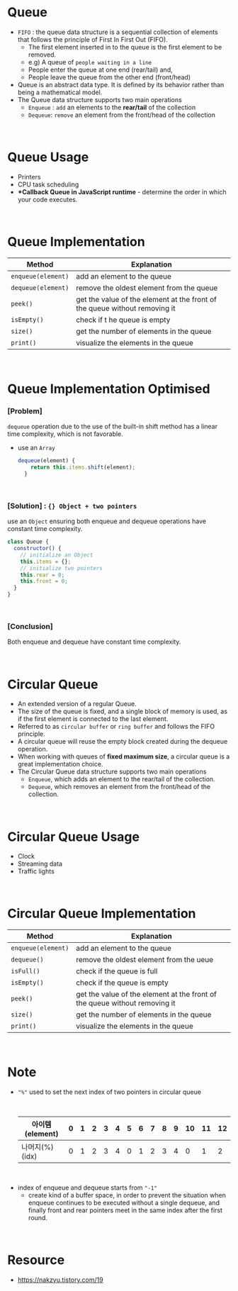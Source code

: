 # Queue

- `FIFO` : the queue data structure is a sequential collection of elements that follows the principle of First In First Out (FIFO).
  - The first element inserted in to the queue is the first element to be removed.
  - e.g) A queue of `people waiting in a line`
  - People enter the queue at one end (rear/tail) and,
  - People leave the queue from the other end (front/head)
- Queue is an abstract data type. It is defined by its behavior rather than being a mathematical model.
- The Queue data structure supports two main operations
  - `Enqueue` : `add` an elements to the **rear/tail** of the collection
  - `Dequeue`: `remove` an element from the front/head of the collection

<br>

# Queue Usage

- Printers
- CPU task scheduling
- **\*Callback Queue in JavaScript runtime** - determine the order in which your code executes.

<br>

# Queue Implementation

| Method             | Explanation                                                                |
| ------------------ | -------------------------------------------------------------------------- |
| `enqueue(element)` | add an element to the queue                                                |
| `dequeue(element)` | remove the oldest element from the queue                                   |
| `peek()`           | get the value of the element at the front of the queue without removing it |
| `isEmpty()`        | check if t he queue is empty                                               |
| `size()`           | get the number of elements in the queue                                    |
| `print()`          | visualize the elements in the queue                                        |

<br>

# Queue Implementation Optimised

### **[Problem]**

`dequeue` operation due to the use of the built-in shift method has a linear time complexity, which is not favorable.

- use an `Array`
  ```jsx
  dequeue(element) {
      return this.items.shift(element);
    }
  ```

<br>

### **[Solution]** : `{} Object + two pointers`

use an `Object` ensuring both enqueue and dequeue operations have constant time complexity.

```js
class Queue {
  constructor() {
    // initialize an Object
    this.items = {};
    // initialize two pointers
    this.rear = 0;
    this.front = 0;
  }
}
```

<br>

### **[Conclusion]**

Both enqueue and dequeue have constant time complexity.

<br>

# Circular Queue

- An extended version of a regular Queue.
- The size of the queue is fixed, and a single block of memory is used, as if the first element is connected to the last element.
- Referred to as `circular buffer` or `ring buffer` and follows the FIFO principle.
- A circular queue will reuse the empty block created during the dequeue operation.
- When working with queues of **fixed maximum size**, a circular queue is a great implementation choice.
- The Circular Queue data structure supports two main operations
  - `Enqueue`, which adds an element to the rear/tail of the collection.
  - `Dequeue`, which removes an element from the front/head of the collection.

<br>

# Circular Queue Usage

- Clock
- Streaming data
- Traffic lights

<br>

# Circular Queue Implementation

| Method             | Explanation                                                                |
| ------------------ | -------------------------------------------------------------------------- |
| `enqueue(element)` | add an element to the queue                                                |
| `dequeue()`        | remove the oldest element from the ueue                                    |
| `isFull()`         | check if the queue is full                                                 |
| `isEmpty()`        | check if the queue is empty                                                |
| `peek()`           | get the value of the element at the front of the queue without removing it |
| `size()`           | get the number of elements in the queue                                    |
| `print()`          | visualize the elements in the queue                                        |

<br>

# Note

- `"%"` used to set the next index of two pointers in circular queue

  <br>

  | 아이템 (element) | 0   | 1   | 2   | 3   | 4   | 5   | 6   | 7   | 8   | 9   | 10  | 11  | 12  |
  | ---------------- | --- | --- | --- | --- | --- | --- | --- | --- | --- | --- | --- | --- | --- |
  | 나머지(%)(idx)   | 0   | 1   | 2   | 3   | 4   | 0   | 1   | 2   | 3   | 4   | 0   | 1   | 2   |

<br>

- index of enqueue and dequeue starts from `"-1"`
  - create kind of a buffer space, in order to prevent the situation when enqueue continues to be executed without a single dequeue, and finally front and rear pointers meet in the same index after the first round.

<br>

# Resource

- https://nakzyu.tistory.com/19
